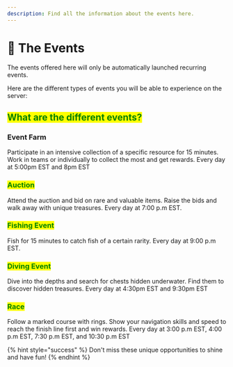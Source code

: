 ```yaml
---
description: Find all the information about the events here.
---
```


# 🎪 The Events

The events offered here will only be automatically launched recurring events.

Here are the different types of events you will be able to experience on the server:

## <mark style="color:green;">What are the different events?</mark>

### Event Farm

Participate in an intensive collection of a specific resource for 15 minutes. Work in teams or individually to collect the most and get rewards. Every day at 5:00pm EST and 8pm EST

### <mark style="color:green;">Auction</mark>

Attend the auction and bid on rare and valuable items. Raise the bids and walk away with unique treasures. Every day at 7:00 p.m EST.

### <mark style="color:green;">Fishing Event</mark>

Fish for 15 minutes to catch fish of a certain rarity. Every day at 9:00 p.m EST.

### <mark style="color:green;">Diving Event</mark>

Dive into the depths and search for chests hidden underwater. Find them to discover hidden treasures. Every day at 4:30pm EST and 9:30pm EST

### <mark style="color:green;">Race</mark>

Follow a marked course with rings. Show your navigation skills and speed to reach the finish line first and win rewards. Every day at 3:00 p.m EST, 4:00 p.m EST, 7:30 p.m EST, and 10:30 p.m EST



{% hint style="success" %}
Don't miss these unique opportunities to shine and have fun!
{% endhint %}
